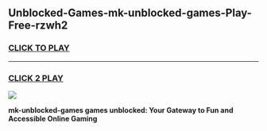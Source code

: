 
## Unblocked-Games-mk-unblocked-games-Play-Free-rzwh2
<h3>
<a href="https://premium76.site?title=mk-unblocked-games&ref=12A">CLICK TO PLAY</a></h3>
<hr>

<h3>
<a href="https://premium76.site?title=mk-unblocked-games&ref=12A">CLICK 2 PLAY</a>
  
</h3>

<a href="https://premium76.site?title=mk-unblocked-games&ref=12A"><img src="https://clearcache.store/games.png"></a>


**mk-unblocked-games games unblocked: Your Gateway to Fun and Accessible Online Gaming**
